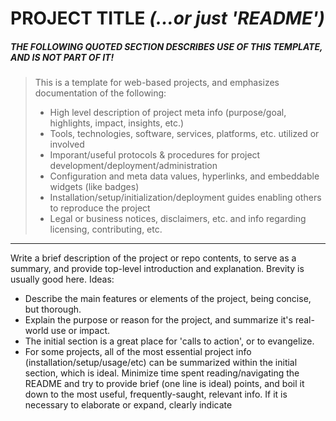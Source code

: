 # PROJECT TITLE *(...or just 'README')*

##### THE FOLLOWING QUOTED SECTION DESCRIBES USE OF THIS TEMPLATE, AND IS *NOT* PART OF IT!
> This is a template for web-based projects, and emphasizes documentation of the following:
> 
> - High level description of project meta info (purpose/goal, highlights, impact, insights, etc.)
> - Tools, technologies, software, services, platforms, etc. utilized or involved
> - Imporant/useful protocols & procedures for project development/deployment/administration
> - Configuration and meta data values, hyperlinks, and embeddable widgets (like badges)
> - Installation/setup/initialization/deployment guides enabling others to reproduce the project
> - Legal or business notices, disclaimers, etc. and info regarding licensing, contributing, etc.

---
Write a brief description of the project or repo contents, to serve as a summary, and provide top-level introduction and explanation. Brevity is usually good here. Ideas:

- Describe the main features or elements of the project, being concise, but thorough.
- Explain the purpose or reason for the project, and summarize it's real-world use or impact.
- The initial section is a great place for 'calls to action', or to evangelize.
- For some projects, all of the most essential project info (installation/setup/usage/etc) can be summarized within the initial section, which is ideal. Minimize time spent reading/navigating the README and try to provide brief (one line is ideal) points, and boil it down to the most useful, frequently-saught, relevant info. If it is necessary to elaborate or expand, clearly indicate
